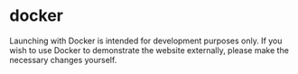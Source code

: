 # docker

Launching with Docker is intended for development purposes only. If you wish to use Docker to demonstrate the website externally, please make the necessary changes yourself.
